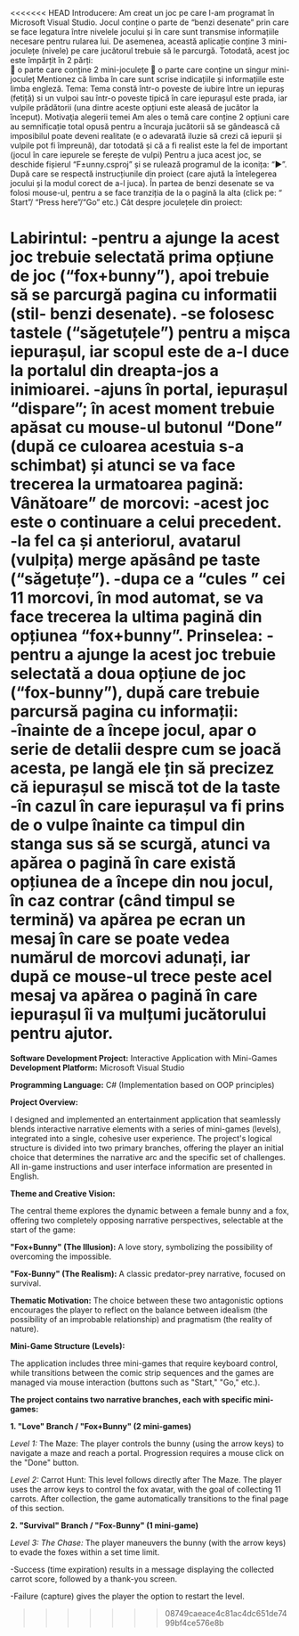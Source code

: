 <<<<<<< HEAD
Introducere:
Am creat un joc pe care l-am programat în Microsoft Visual Studio. Jocul conține o parte de “benzi desenate” prin care se face legatura între nivelele jocului și în care sunt transmise informațiile necesare pentru rularea lui. De asemenea, această aplicație conține 3 mini-joculețe (nivele) pe care jucătorul trebuie să le parcurgă.
Totodată, acest joc este împărțit în 2 părți: 		
	o parte care conține 2 mini-joculețe
	o parte care conține un singur mini-joculeț
Mentionez că limba în care sunt scrise indicațiile și informațiile este limba engleză.
Tema:
Tema constă într-o poveste de iubire între un iepuraș (fetiță) si un vulpoi sau într-o poveste tipică în care iepurașul este prada, iar vulpile prădătorii (una dintre aceste opțiuni este aleasă de jucător la început).
Motivaţia alegerii temei
Am ales o temă care conține 2 opțiuni care au semnificație total opusă pentru a încuraja jucătorii să se gândească că imposibilul poate deveni realitate (e o adevarată iluzie să crezi că iepurii și vulpile pot fi împreună), dar totodată și că a fi realist este la fel de important (jocul în care iepurele se ferește de vulpi) 
Pentru a juca acest joc, se deschide fișierul “F±unny.csproj” și se rulează programul de la iconița: “▶️”. După care se respectă instrucțiunile din proiect (care ajută la întelegerea jocului și la modul corect de a-l juca).
În partea de benzi desenate se va folosi mouse-ul, pentru a se face tranziția de la o pagină la alta (click pe: “ Start”/ “Press here”/“Go” etc.)
Cât despre joculețele din proiect:

Labirintul:
-pentru a ajunge la acest joc trebuie selectată prima opțiune de joc (“fox+bunny”), apoi trebuie să se parcurgă pagina cu informatii (stil- benzi desenate).
-se folosesc tastele (“săgetuțele”) pentru a mișca iepurașul, iar scopul este de a-l duce la portalul din dreapta-jos a inimioarei.
-ajuns în portal, iepurașul “dispare”; în acest moment trebuie apăsat cu mouse-ul butonul “Done” (după ce culoarea acestuia s-a schimbat) și atunci se va face trecerea la urmatoarea pagină:
Vânătoare” de morcovi:
-acest joc este o continuare a celui precedent.
-la fel ca și anteriorul, avatarul (vulpița) merge apăsând pe taste (“săgetuțe”).
-dupa ce a “cules ” cei 11 morcovi, în mod automat, se va face trecerea la ultima pagină din opțiunea “fox+bunny”.
Prinselea:
-pentru a ajunge la acest joc trebuie selectată a doua opțiune de joc (“fox-bunny”), după care trebuie parcursă pagina cu informații:
-înainte de a începe jocul, apar o serie de detalii despre cum se joacă acesta, pe langă ele țin să precizez că iepurașul se miscă tot de la taste
-în cazul în care iepurașul va fi prins de o vulpe înainte ca timpul din stanga sus să se scurgă, atunci va apărea o pagină în care există opțiunea de a începe din nou jocul, în caz contrar (când timpul se termină) va apărea pe ecran un mesaj în care se poate vedea numărul de morcovi adunați, iar după ce mouse-ul trece peste acel mesaj va apărea o pagină în care iepurașul îi va mulțumi jucătorului pentru ajutor.
=======
**Software Development Project:** Interactive Application with Mini-Games
**Development Platform:** Microsoft Visual Studio

**Programming Language:** C# (Implementation based on OOP principles)

**Project Overview:**

I designed and implemented an entertainment application that seamlessly blends interactive narrative elements with a series of mini-games (levels), integrated into a single, cohesive user experience. The project's logical structure is divided into two primary branches, offering the player an initial choice that determines the narrative arc and the specific set of challenges. All in-game instructions and user interface information are presented in English.

**Theme and Creative Vision:**

The central theme explores the dynamic between a female bunny and a fox, offering two completely opposing narrative perspectives, selectable at the start of the game:

**"Fox+Bunny" (The Illusion):** A love story, symbolizing the possibility of overcoming the impossible.

**"Fox-Bunny" (The Realism):** A classic predator-prey narrative, focused on survival.

**Thematic Motivation:** The choice between these two antagonistic options encourages the player to reflect on the balance between idealism (the possibility of an improbable relationship) and pragmatism (the reality of nature).

**Mini-Game Structure (Levels):**

The application includes three mini-games that require keyboard control, while transitions between the comic strip sequences and the games are managed via mouse interaction (buttons such as "Start," "Go," etc.).

**The project contains two narrative branches, each with specific mini-games:**

**1. "Love" Branch / "Fox+Bunny" (2 mini-games)**

_Level 1:_ The Maze: The player controls the bunny (using the arrow keys) to navigate a maze and reach a portal. Progression requires a mouse click on the "Done" button.

_Level 2:_ Carrot Hunt: This level follows directly after The Maze. The player uses the arrow keys to control the fox avatar, with the goal of collecting 11 carrots. After collection, the game automatically transitions to the final page of this section.

**2. "Survival" Branch / "Fox-Bunny" (1 mini-game)**

_Level 3: The Chase:_ The player maneuvers the bunny (with the arrow keys) to evade the foxes within a set time limit.

-Success (time expiration) results in a message displaying the collected carrot score, followed by a thank-you screen.

-Failure (capture) gives the player the option to restart the level.
>>>>>>> 08749caeace4c81ac4dc651de7499bf4ce576e8b
